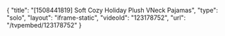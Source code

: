 {
    "title": "[1508441819] Soft   Cozy Holiday Plush VNeck Pajamas",
    "type": "solo",
    "layout": "iframe-static",
    "videoId": "123178752",
    "url": "\/tvpembed\/123178752"
}